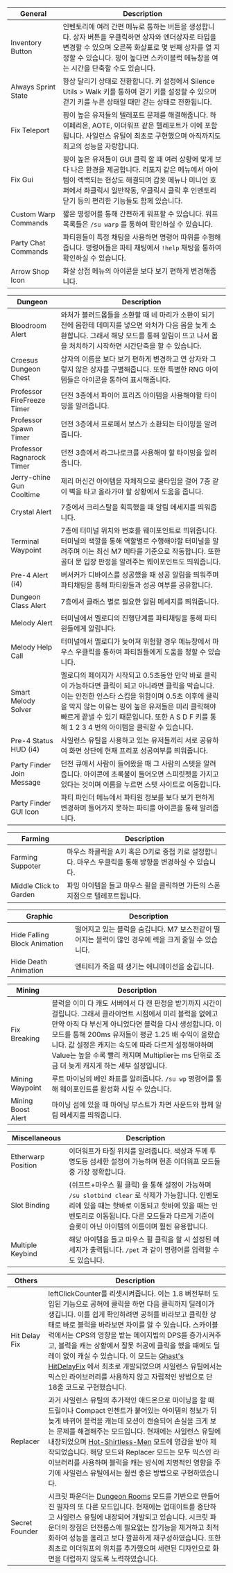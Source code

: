 | General                                                              | Description |
|----------------------------------------------------------------------|------------------------------------------|
| Inventory Button       | 인벤토리에 여러 간편 메뉴로 통하는 버튼을 생성합니다. 상자 버튼을 우클릭하면 상자와 엔더상자로 타입을 변경할 수 있으며 오른쪽 화살표로 몇 번째 상자를 열 지 정할 수 있습니다. 핑이 높다면 스카이블럭 메뉴창을 여는 시간을 단축할 수도 있습니다. |
| Always Sprint State    | 항상 달리기 상태로 전환합니다. 키 설정에서 Silence Utils > Walk 키를 통하여 걷기 키를 설정할 수 있으며 걷기 키를 누른 상태일 때만 걷는 상태로 전환됩니다. |
| Fix Teleport           | 핑이 높은 유저들의 텔레포트 문제를 해결해줍니다. 하이페리온, AOTE, 이더워프 같은 텔레포트가 이에 포함됩니다. 사일런스 유틸이 최초로 구현했으며 아직까지도 최고의 성능을 자랑합니다. |
| Fix Gui                | 핑이 높은 유저들이 GUI 클릭 할 때 여러 상황에 맞게 보다 나은 환경을 제공합니다. 리포지 같은 메뉴에서 아이템이 렉백되는 현상도 해결되며 갑옷 메뉴나 미니언 호퍼에서 좌클릭시 일반작동, 우클릭시 클릭 후 인벤토리 닫기 등의 편리한 기능들도 함께 있습니다. |
| Custom Warp Commands   | 짧은 명령어를 통해 간편하게 워프할 수 있습니다. 워프 목록들은 `/su warp` 를 통하여 확인하실 수 있습니다. |
| Party Chat Commands    | 파티원들이 특정 채팅을 사용하면 명령어 따위를 수행해줍니다. 명령어들은 파티 채팅에서 `!help` 채팅을 통하여 확인하실 수 있습니다. |
| Arrow Shop Icon        | 화살 상점 메뉴의 아이콘을 보다 보기 편하게 변경해줍니다. |


| Dungeon                                                              | Description |
|----------------------------------------------------------------------|------------------------------------------|
| Bloodroom Alert        | 와처가 블러드몹들을 소환할 때 네 마리가 소환이 되기 전에 몹한테 데미지를 넣으면 와처가 다음 몹을 늦게 소환합니다. 그래서 해당 모드를 통해 알림이 뜨고 나서 몹을 처치하기 시작하면 시간단축을 할 수 있습니다. |
| Croesus Dungeon Chest  | 상자의 이름을 보다 보기 편하게 변경하고 연 상자와 그렇지 않은 상자를 구별해줍니다. 또한 특별한 RNG 아이템들은 아이콘을 통하여 표시해줍니다. |
| Professor FireFreeze Timer  | 던전 3층에서 파이어 프리즈 아이템을 사용해야할 타이밍을 알려줍니다. |
| Professor Spawn Timer  | 던전 3층에서 프로페서 보스가 소환되는 타이밍을 알려줍니다. |
| Professor Ragnarock Timer  | 던전 3층에서 라그나로크를 사용해야 할 타이밍을 알려줍니다. |
| Jerry-chine Gun Cooltime  | 제리 머신건 아이템을 자체적으로 쿨타임을 걸어 7층 같이 벽을 타고 올라가야 할 상황에서 도움을 줍니다. |
| Crystal Alert          | 7층에서 크리스탈을 획득했을 때 알림 메세지를 띄워줍니다. |
| Terminal Waypoint      | 7층에 터미널 위치와 번호를 웨이포인트로 띄워줍니다. 터미널의 색깔을 통해 역할별로 수행해야할 터미널을 알려주며 이는 최신 M7 메타를 기준으로 작동합니다. 또한 골더 문 입장 판정을 알려주는 웨이포인트도 띄워줍니다. |
| Pre-4 Alert (i4)       | 버서커가 디바이스를 성공했을 때 성공 알림을 띄워주며 파티채팅을 통해 파티원들과 성공 여부를 공유합니다. |
| Dungeon Class Alert    | 7층에서 클래스 별로 필요한 알림 메세지를 띄워줍니다.
| Melody Alert           | 터미널에서 멜로디의 진행단계를 파티채팅을 통해 파티원들에게 알립니다.
| Melody Help Call       | 터미널에서 멜로디가 늦어져 위험할 경우 메뉴창에서 마우스 우클릭을 통하여 파티원들에게 도움을 청할 수 있습니다.
| Smart Melody Solver    | 멜로디의 페이지가 시작되고 0.5초동안 만약 바로 클릭이 가능하다면 클릭이 되고 아니라면 클릭을 막습니다. 이는 안전한 인스타 스킵을 위함이며 0.5초 이후에 클릭을 막지 않는 이유는 핑이 높은 유저들은 미리 클릭해야 빠르게 끝낼 수 있기 때문입니다. 또한 A S D F 키를 통해 1 2 3 4 번의 아이템을 클릭할 수 있습니다.
| Pre-4 Status HUD (i4)  | 사일런스 유틸을 사용하고 있는 유저들끼리 서로 공유하여 화면 상단에 현재 프리포 성공여부를 띄워줍니다. |
| Party Finder Join Message | 던전 큐에서 사람이 들어왔을 때 그 사람의 스텟을 알려줍니다. 아이콘에 초록불이 들어오면 스피릿펫을 가지고 있다는 것이며 이름을 누르면 스텟 사이트로 이동합니다. |
| Party Finder GUI Icon | 파티 파인더 메뉴에서 파티원 정보를 보다 보기 편하게 변경하며 들어가지 못하는 파티를 아이콘을 통해 알려줍니다. |


| Farming                                                              | Description |
|----------------------------------------------------------------------|------------------------------------------|
| Farming Suppoter       | 마우스 좌클릭을 A키 혹은 D키로 중첩 키로 설정합니다. 마우스 우클릭을 통해 방향을 변경하실 수 있습니다. |
| Middle Click to Garden | 파밍 아이템을 들고 마우스 휠을 클릭하면 가든의 스폰지점으로 텔레포트됩니다. |


| Graphic                                                              | Description |
|----------------------------------------------------------------------|------------------------------------------|
| Hide Falling Block Animation | 떨어지고 있는 블럭을 숨깁니다. M7 보스전같이 떨어지는 블럭이 많인 경우에 렉을 크게 줄일 수 있습니다. |
| Hide Death Animation | 엔티티가 죽을 때 생기는 애니메이션을 숨깁니다. |


| Mining                                                               | Description |
|----------------------------------------------------------------------|------------------------------------------|
| Fix Breaking           | 블럭을 이미 다 캐도 서버에서 다 캔 판정을 받기까지 시간이 걸립니다. 그래서 클라이언트 시점에서 미리 블럭을 없에고 만약 아직 다 부신게 아니었다면 블럭을 다시 생성합니다. 이 모드를 통해 200ms 유저들이 평균 1.25 배 수익이 올랐습니다. 값 설정은 캐지는 속도에 따라 다르게 설정해야하며 Value는 높을 수록 빨리 캐지며 Multiplier는 ms 단위로 조금 더 늦게 캐지게 하는 세부 설정입니다. |
| Mining Waypoint        | 루트 마이닝의 베인 좌표를 알려줍니다. `/su wp` 명령어를 통해 웨이포인트를 활성화 시킬 수 있습니다. |
| Mining Boost Alert     | 마이닝 섬에 있을 때 마이닝 부스트가 차면 사운드와 함께 알림 메세지를 띄워줍니다. |


| Miscellaneous                                                        | Description |
|----------------------------------------------------------------------|------------------------------------------|
| Etherwarp Position     | 이더워프가 타질 위치를 알려줍니다. 색상과 두께 투명도등 섬세한 설정이 가능하며 현존 이더워프 모드들 중 가장 정확합니다. |
| Slot Binding           | (쉬프트+마우스 휠 클릭) 을 통해 설정이 가능하며 `/su slotbind clear` 로 삭제가 가능합니다. 인벤토리에 있을 때는 핫바로 이동되고 핫바에 있을 때는 인벤토리로 이동됩니다. 다른 모드들과 다르게 기준이 슬롯이 아닌 아이템의 이름이며 훨씬 유용합니다. |
| Multiple Keybind       | 해당 아이템을 들고 마우스 휠 클릭을 할 시 설정된 메세지가 출력됩니다. `/pet` 과 같이 명령어를 입력할 수도 있습니다. |


| Others                                                               | Description |
|----------------------------------------------------------------------|------------------------------------------|
| Hit Delay Fix          | leftClickCounter를 리셋시켜줍니다. 이는 1.8 버전부터 도입된 기능으로 공허에 클릭을 하면 다음 클릭까지 딜레이가 생깁니다. 이를 쉽게 확인하려면 공허를 바라보고 클릭한 상태로 바로 블럭을 바라보면 차이를 알 수 있습니다. 스카이블럭에서는 CPS의 영향을 받는 메이지빔의 DPS를 증가시켜주고, 블럭을 캐는 상황에서 잘못 허공에 클릭을 했을 때에도 딜레이 없이 캐실 수 있습니다. 이 모드는 [Ghast's HitDelayFix](https://github.com/ghast/HitDelayFixMod) 에서 최초로 개발되었으며 사일런스 유틸에서는 믹스인 라이브러리를 사용하지 않고 자립적인 방법으로 단 18줄 코드로 구현했습니다. |
| Replacer               | 과거 사일런스 유틸의 추가적인 애드온으로 마이닝을 할 때 드릴이나 Compact 인첸트가 붙어있는 아이템의 정보가 뒤늦게 바뀌어 블럭을 캐는데 모션이 캔슬되어 손실을 크게 보는 문제를 해결해주는 모드입니다. 현재에는 사일런스 유틸에 내장되었으며 [Hot-Shirtless-Men](https://github.com/Rekteiru/Hot-Shirtless-Men) 모드에 영감을 받아 제작되었습니다. 해당 모드와 Replacer 모드는 모두 믹스인 라이브러리를 사용하며 블럭을 캐는 방식에 치명적인 영향을 주기에 사일런스 유틸에서는 훨씬 좋은 방법으로 구현하였습니다. |
| Secret Founder         | 시크릿 파운더는 [Dungeon Rooms](https://github.com/Quantizr/DungeonRoomsMod) 모드를 기반으로 만들어진 필자의 또 다른 모드입니다. 현재에는 업데이트를 중단하고 사일런스 유틸에 내장되어 개발되고 있습니다. 시크릿 파운더의 장점은 던전룸스에 필요없는 잡기능을 제거하고 최적화하여 성능을 올리고 보다 깔끔하게 재구성하였습니다. 또한 최초로 이더워프의 위치를 추가했으며 세련된 디자인으로 화면을 더럽하지 않도록 노력하였습니다. |


